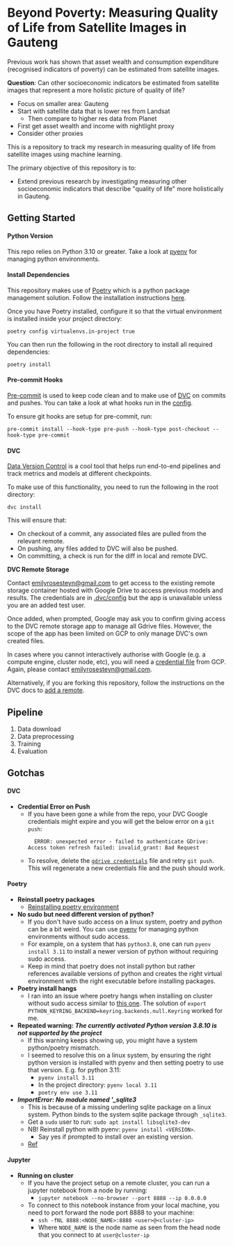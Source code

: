 # Beyond Poverty: Measuring Quality of Life from Satellite Images in Gauteng

Previous work has shown that asset wealth and consumption expenditure (recognised indicators of poverty) can be
estimated from satellite images.

**Question**: Can other socioeconomic indicators be estimated from satellite images that represent a more holistic
picture of quality of life?

- Focus on smaller area: Gauteng
- Start with satellite data that is lower res from Landsat
    - Then compare to higher res data from Planet
- First get asset wealth and income with nightlight proxy
- Consider other proxies

This is a repository to track my research in measuring quality of life from satellite images using machine learning.

The primary objective of this repository is to:

- Extend previous research by investigating measuring other socioeconomic indicators that describe "quality of life"
  more holistically in Gauteng.

## Getting Started

#### Python Version

This repo relies on Python 3.10 or greater. Take a look at [pyenv](https://github.com/pyenv/pyenv) for managing python
environments.

#### Install Dependencies

This repository makes use of [Poetry](https://python-poetry.org/) which is a python package management solution. Follow
the installation instructions [here](https://python-poetry.org/docs/#installation).

Once you have Poetry installed, configure it so that the virtual environment is installed inside your project directory:

```shell
poetry config virtualenvs.in-project true
```

You can then run the following in the root directory to install all required dependencies:

```shell
poetry install
```

#### Pre-commit Hooks

[Pre-commit](https://pre-commit.com/) is used to keep code clean and to make use
of [DVC](https://github.com/iterative/dvc) on commits and pushes. You can take a look at what hooks run in
the [config](./.pre-commit-config.yaml).

To ensure git hooks are setup for pre-commit, run:

```shell
pre-commit install --hook-type pre-push --hook-type post-checkout --hook-type pre-commit
```

#### DVC

[Data Version Control](https://github.com/iterative/dvc) is a cool tool that helps run end-to-end pipelines and track
metrics and models at different checkpoints.

To make use of this functionality, you need to run the following in the root directory:

```shell
dvc install
```

This will ensure that:

* On checkout of a commit, any associated files are pulled from the relevant remote.
* On pushing, any files added to DVC will also be pushed.
* On committing, a check is run for the diff in local and remote DVC.

**DVC Remote Storage**

Contact [emilyrosesteyn@gmail.com](mailto:emilyrosesteyn@gmail.com) to get access to the existing remote storage
container hosted with Google Drive to access previous models and results. The credentials are
in [.dvc/config](.dvc/config) but the app is unavailable unless you are an added test user.

Once added, when prompted,
Google may ask you to confirm giving access to the DVC remote storage app to manage all Gdrive files.
However, the scope of the app has been limited on GCP to only manage DVC's own created files.

In cases where you cannot interactively authorise with Google (e.g. a compute engine, cluster node, etc), you will need
a [credential file](https://dvc.org/doc/user-guide/data-management/remote-storage/google-drive#using-service-accounts)
from GCP. Again, please contact [emilyrosesteyn@gmail.com](mailto:emilyrosesteyn@gmail.com).

[//]: # (See OAuth Scopes in docs - https://dvc.org/doc/user-guide/data-management/remote-storage/google-drive#using-a-custom-google-cloud-project-recommended and scopes on api consent window in GCP)

Alternatively, if you are forking this repository, follow the instructions on the DVC docs
to [add a remote](https://dvc.org/doc/command-reference/remote/add).

## Pipeline

1. Data download
2. Data preprocessing
3. Training
4. Evaluation

[//]: # (TODO: Add years for dataset)

[//]: # (TODO: Add .env configuration)

## Gotchas

#### DVC

- **Credential Error on Push**
    - If you have been gone a while from the repo, your DVC Google credentials might expire and you will get the below
      error on a `git push`:
      ```text
        ERROR: unexpected error - failed to authenticate GDrive: Access token refresh failed: invalid_grant: Bad Request
      ```
    - To resolve, delete the [`gdrive credentials`](/.dvc/gdrive-credentials.json) file and retry `git push`. This will
      regenerate a new credentials file and the push should work.

#### Poetry

- **Reinstall poetry packages**
    - [Reinstalling poetry environment](https://stackoverflow.com/questions/70064449/how-to-force-reinstall-poetry-environment)
- **No sudo but need different version of python?**
    - If you don't have sudo access on a linux system, poetry and python can be a bit weird. You can
      use [pyenv](https://github.com/pyenv/pyenv) for managing python environments without sudo access.
    - For example, on a system that has `python3.8`, one can run `pyenv install 3.11` to install a newer version of
      python without requiring sudo access.
    - Keep in mind that poetry does not install python but rather references available versions of python and creates
      the right virtual environment with the right executable before installing packages.
- **Poetry install hangs**
    - I ran into an issue where poetry hangs when installing on cluster without sudo access similar
      to [this one](https://github.com/python-poetry/poetry/issues/8623). The solution
      of `export PYTHON_KEYRING_BACKEND=keyring.backends.null.Keyring` worked for me.
- **Repeated warning: _The currently activated Python version 3.8.10 is not supported by the project_**
    - If this warning keeps showing up, you might have a system python/poetry mismatch.
    - I seemed to resolve this on a linux system, by ensuring the right python version is installed with pyenv and then
      setting poetry to use that version. E.g. for python 3.11:
        - `pyenv install 3.11`
        - In the project directory: `pyenv local 3.11`
        - `poetry env use 3.11`
- **_ImportError: No module named '\_sqlite3_**
    - This is because of a missing underling sqlite package on a linux system. Python binds to the system sqlite package
      through `_sqlite3`.
    - Get a `sudo` user to run: `sudo apt install libsqlite3-dev`
    - NB! Reinstall python with pyenv: `pyenv install <VERSION>`.
        - Say yes if prompted to install over an existing version.
    - [Ref](https://github.com/pyenv/pyenv/issues/678#issuecomment-312159387)

#### Jupyter

- **Running on cluster**
    - If you have the project setup on a remote cluster, you can run a jupyter notebook from a node by running:
        - `jupyter notebook --no-browser --port 8888 --ip 0.0.0.0`
    - To connect to this notebook instance from your local machine, you need to port forward the node port 8888 to your
      machine:
        - `ssh -fNL 8888:<NODE_NAME>:8888 <user>@<cluster-ip>`
        - Where `NODE_NAME` is the node name as seen from the head node that you connect to at `user@cluster-ip`